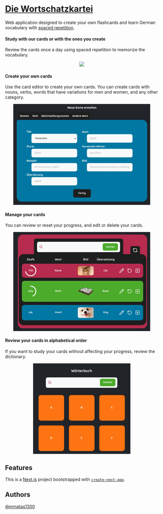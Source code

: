 # [Die Wortschatzkartei](https://die-wortschatzkartei.vercel.app/)

Web application designed to create your own flashcards and learn German vocabulary with [spaced repetition](https://en.wikipedia.org/wiki/Spaced_repetition).

#### Study with our cards or with the ones you create

Review the cards once a day using spaced repetition to memorize the vocabulary.

<p align="center">
  <img src="/public/imgs/Uben.gif" width="320"/>
</p>


#### Create your own cards
Use the card editor to create your own cards. You can create cards with nouns, verbs, words that have variations for men and women, and any other category.

<p align="center">
  <img src="/public/imgs/Karteneditor.jpg" width="450"/>
</p>

#### Manage your cards
You can review or reset your progress, and edit or delete your cards.

<p align="center">
  <img src="/public/imgs/KarteneditorVerwalten.jpg" width="450"/>
</p>

#### Review your cards in alphabetical order
If you want to study your cards without affecting your progress, review the dictionary.

<p align="center">
  <img src="/public/imgs/Worterbuch.jpg" width="320"/>
</p>


## Features

This is a [Next.js](https://nextjs.org/) project bootstrapped with [`create-next-app`](https://github.com/vercel/next.js/tree/canary/packages/create-next-app).

## Authors

[@mmatas1300](https://www.github.com/mmatas1300)

